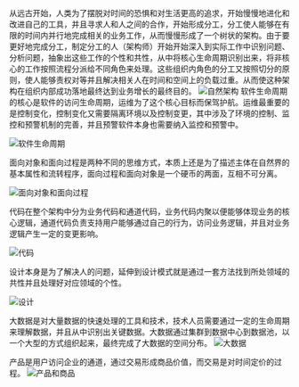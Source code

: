从远古开始，人类为了摆脱对时间的恐惧和对生活更高的追求，开始慢慢地进化和改进自己的工具，并且寻求人和人之间的合作，开始形成分工，分工使人能够在有限的时间内并行地完成相关的业务工作，从而慢慢形成了一个树状的架构。由于要更好地完成分工，制定分工的人（架构师）开始开始深入到实际工作中识别问题、分析问题，抽象出这些工作的个性和共性，从中将核心生命周期识别出来，将非核心的工作按照流程分派给不同角色来处理。这些组织内角色的分工又按照切分的原则，使人能够责权对等并且解决相关人在时间和空间上的负载过重。从而使这种架构在组织内部成功落地最终达到业务增长的最终目的。
![自然架构](https://github.com/ftvbftvbq/ftvbftvbq.github.io/blob/master/images/%E8%87%AA%E7%84%B6%E6%9E%B6%E6%9E%84.png)
软件生命周期的核心是软件的访问生命周期，运维为了这个核心目标而保驾护航。运维最重要的是控制变化，控制变化又需要隔离环境以及控制变更，其中涉及了环境的控制、监控和预警机制的完善，并且预警软件本身也需要纳入监控和预警中。

![软件生命周期](https://ftvbftvbq.github.io/images/软件生命周期.png)

面向对象和面向过程是两种不同的思维方式，本质上还是为了描述主体在自然界的基本属性和流转程序，面向过程和面向对象是一个硬币的两面，互相不可分离。

![面向对象和面向过程](https://github.com/ftvbftvbq/ftvbftvbq.github.io/blob/master/images/%E9%9D%A2%E5%90%91%E5%AF%B9%E8%B1%A1%E5%92%8C%E9%9D%A2%E5%90%91%E8%BF%87%E7%A8%8B.png)

代码在整个架构中分为业务代码和通道代码，业务代码内聚以便能够体现业务的核心逻辑，通道代码负责支持用户能够通过自己的行为，访问业务逻辑，并且对业务逻辑产生一定的变更影响。

![代码](https://github.com/ftvbftvbq/ftvbftvbq.github.io/blob/master/images/%E4%BB%A3%E7%A0%81.png)

设计本身是为了解决人的问题，延伸到设计模式就是通过一套方法找到所处领域的共性并且处理好对应领域的个性。

![设计](https://github.com/ftvbftvbq/ftvbftvbq.github.io/blob/master/images/%E8%AE%BE%E8%AE%A1.png)

大数据是对大量数据的快速处理的工具和技术，技术人员需要通过一定的生命周期来理解数据，并且从中识别出关键数据。大数据通过集群到数据中心到数据池，以一个大型的方式组织起来，最终完成了大数据的空间分布。
![大数据](https://github.com/ftvbftvbq/ftvbftvbq.github.io/blob/master/images/%E5%A4%A7%E6%95%B0%E6%8D%AE.png)

产品是用户访问企业的通道，通过交易形成商品价值，而交易是对时间定价的过程。
![产品和商品](https://github.com/ftvbftvbq/ftvbftvbq.github.io/blob/master/images/%E4%BA%A7%E5%93%81%E5%92%8C%E5%95%86%E5%93%81.png)
